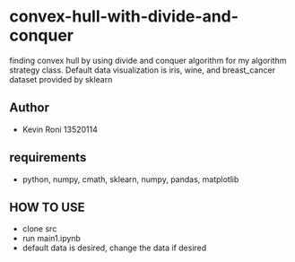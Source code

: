 # convex-hull-with-divide-and-conquer
finding convex hull by using divide and conquer algorithm for my algorithm strategy class. Default data visualization is iris, wine, and breast_cancer dataset provided by sklearn

## Author
- Kevin Roni 13520114

## requirements
- python, numpy, cmath, sklearn, numpy, pandas, matplotlib

## HOW TO USE
- clone src
- run main1.ipynb
- default data is desired, change the data if desired
